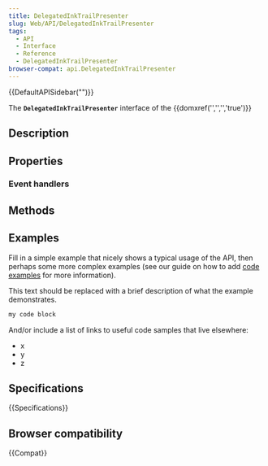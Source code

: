 ```yaml
---
title: DelegatedInkTrailPresenter
slug: Web/API/DelegatedInkTrailPresenter
tags:
  - API
  - Interface
  - Reference
  - DelegatedInkTrailPresenter
browser-compat: api.DelegatedInkTrailPresenter
---
```

{{DefaultAPISidebar("")}}

The **`DelegatedInkTrailPresenter`** interface of the {{domxref('','','','true')}} 

## Description

 

## Properties



### Event handlers



## Methods



## Examples

Fill in a simple example that nicely shows a typical usage of the API, then perhaps some more complex examples (see our guide on how to add [code examples](/en-US/docs/MDN/Contribute/Structures/Code_examples) for more information).

This text should be replaced with a brief description of what the example demonstrates.

```js
my code block
```

And/or include a list of links to useful code samples that live elsewhere:

*   x
*   y
*   z

## Specifications

{{Specifications}}

## Browser compatibility

{{Compat}}

